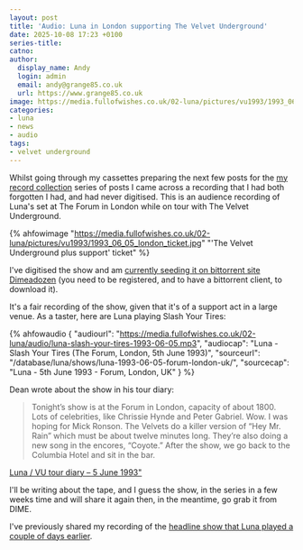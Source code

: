```yaml
---
layout: post
title: 'Audio: Luna in London supporting The Velvet Underground'
date: 2025-10-08 17:23 +0100
series-title:
catno:
author:
  display_name: Andy
  login: admin
  email: andy@grange85.co.uk
  url: https://www.grange85.co.uk
image: https://media.fullofwishes.co.uk/02-luna/pictures/vu1993/1993_06_05_london_ticket.jpg
categories:
- luna
- news
- audio
tags:
- velvet underground
---
```

Whilst going through my cassettes preparing the next few posts for the [my record collection](/category/my-record-collection/) series of posts I came across a recording that I had both forgotten I had, and had never digitised. This is an audience recording of Luna's set at The Forum in London while on tour with The Velvet Underground.

{% ahfowimage "https://media.fullofwishes.co.uk/02-luna/pictures/vu1993/1993_06_05_london_ticket.jpg" "'The Velvet Underground plus support' ticket" %}

I've digitised the show and am [currently seeding it on bittorrent site Dimeadozen](http://www.dimeadozen.org/torrents-details.php?id=802307) (you need to be registered, and to have a bittorrent client, to download it).

It's a fair recording of the show, given that it's of a support act in a large venue. As a taster, here are Luna playing Slash Your Tires:

{% ahfowaudio {
"audiourl": "https://media.fullofwishes.co.uk/02-luna/audio/luna-slash-your-tires-1993-06-05.mp3",
"audiocap": "Luna - Slash Your Tires (The Forum, London, 5th June 1993)",
"sourceurl": "/database/luna/shows/luna-1993-06-05-forum-london-uk/",
"sourcecap": "Luna - 5th June 1993 - Forum, London, UK"
} %}

Dean wrote about the show in his tour diary:

<blockquote>
Tonight’s show is at the Forum in London, capacity of about 1800. Lots of celebrities, like Chrissie Hynde and Peter Gabriel. Wow. I was hoping for Mick Ronson. The Velvets do a killer version of “Hey Mr. Rain” which must be about twelve minutes long. They’re also doing a new song in the encores, “Coyote.” After the show, we go back to the Columbia Hotel and sit in the bar.
</blockquote>
<p class="caption"><a href="/2013/06/05/luna-vu-tour-diary-5th-june-1993/">Luna / VU tour diary – 5 June 1993"</a></p>

I'll be writing about the tape, and I guess the show, in the series in a few weeks time and will share it again then, in the meantime, go grab it from DIME.

I've previously shared my recording of the [headline show that Luna played a couple of days earlier](https://www.fullofwishes.co.uk/2024/09/12/my-record-collection-170-luna-live-at-the-borderline-london-in-1993/).
